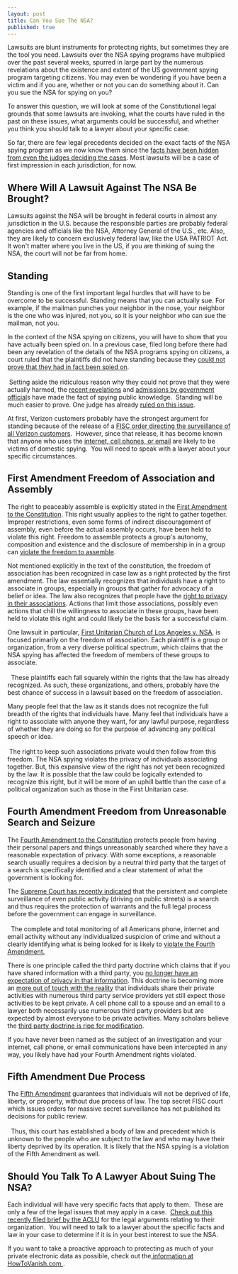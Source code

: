 ```yaml
---
layout: post
title: Can You Sue The NSA?
published: true
---
```

<p>Lawsuits are blunt instruments for protecting rights, but sometimes they are the tool you need. Lawsuits over the NSA spying programs have multiplied over the past several weeks, spurred in large part by the numerous revelations about the existence and extent of the US government spying program targeting citizens. You may even be wondering if you have been a victim and if you are, whether or not you can do something about it. Can you sue the NSA for spying on you?</p>
<p>To answer this question, we will look at some of the Constitutional legal grounds that some lawsuits are invoking, what the courts have ruled in the past on these issues, what arguments could be successful, and whether you think you should talk to a lawyer about your specific case.</p>
<p>So far, there are few legal precedents decided on the exact facts of the NSA spying program as we now know them since the <a title="Clapper v. Amn. Intl" href="http://www2.bloomberglaw.com/public/desktop/document/Clapper_v_Amnesty_Intl_USA_133_S_Ct_1138_2013_ILRC_1311_41_Med_L_" target="_blank">facts have been hidden from even the judges deciding the cases</a>. Most lawsuits will be a case of first impression in each jurisdiction, for now.</p>
<h2>Where Will A Lawsuit Against The NSA Be Brought?</h2>
<p>Lawsuits against the NSA will be brought in federal courts in almost any jurisdiction in the U.S. because the responsible parties are probably federal agencies and officials like the NSA, Attorney General of the U.S., etc. Also, they are likely to concern exclusively federal law, like the USA PATRIOT Act. It won't matter where you live in the US, if you are thinking of suing the NSA, the court will not be far from home.</p>
<h2>Standing</h2>
<p>Standing is one of the first important legal hurdles that will have to be overcome to be successful. Standing means that you can actually sue. For example, if the mailman punches your neighbor in the nose, your neighbor is the one who was injured, not you, so it is your neighbor who can sue the mailman, not you.</p>
<p>In the context of the NSA spying on citizens, you will have to show that you have actually been spied on. In a previous case, filed long before there had been any revelation of the details of the NSA programs spying on citizens, a court ruled that the plaintiffs did not have standing because they <a title="Clapper v. Amn. Intl" href="http://www2.bloomberglaw.com/public/desktop/document/Clapper_v_Amnesty_Intl_USA_133_S_Ct_1138_2013_ILRC_1311_41_Med_L_" target="_blank">could not prove that they had in fact been spied on</a>. <br/><br/> Setting aside the ridiculous reason why they could not prove that they were actually harmed, the <a title="Prism program" href="http://www.theguardian.com/world/2013/jun/08/nsa-prism-server-collection-facebook-google" target="_blank">recent revelations</a> and <a title="admissions by officials" href="http://www.dni.gov/index.php/newsroom/press-releases/191-press-releases-2013/868-dni-statement-on-recent-unauthorized-disclosures-of-classified-information" target="_blank">admissions by government official</a>s have made the fact of spying public knowledge.  Standing will be much easier to prove. One judge has already <a title="Jewel v. NSA" href="https://www.eff.org/press/releases/federal-judge-allows-effs-nsa-mass-spying-case-proceed" target="_blank">ruled on this issue</a>.</p>
<p>At first, Verizon customers probably have the strongest argument for standing because of the release of a <a title="FISC order" href="http://www.theguardian.com/world/interactive/2013/jun/06/verizon-telephone-data-court-order" target="_blank">FISC order directing the surveillance of all Verizon customers</a>.  However, since that release, it has become known that anyone who uses the <a title="evidence" href="https://www.eff.org/document/summary-evidence" target="_blank">internet, cell phones, or email</a> are likely to be victims of domestic spying.  You will need to speak with a lawyer about your specific circumstances.</p>
<h2>First Amendment Freedom of Association and Assembly</h2>
<p>The right to peaceably assemble is explicitly stated in the <a title="First amendment" href="http://www.archives.gov/exhibits/charters/bill_of_rights_transcript.html" target="_blank">First Amendment to the Constitution</a>. This right usually applies to the right to gather together. Improper restrictions, even some forms of indirect discouragement of assembly, even before the actual assembly occurs, have been held to violate this right. Freedom to assemble protects a group's autonomy, composition and existence and the disclosure of membership in in a group can <a title="Douds" href="http://supreme.justia.com/cases/federal/us/339/382/case.html" target="_blank">violate the freedom to assemble</a>.</p>
<p>Not mentioned explicitly in the text of the constitution, the freedom of association has been recognized in case law as a right protected by the first amendment. The law essentially recognizes that individuals have a right to associate in groups, especially in groups that gather for advocacy of a belief or idea. The law also recognizes that people have the <a title="NAACP v. Alabama" href="http://supreme.justia.com/cases/federal/us/357/449/case.html" target="_blank">right to privacy in their associations</a>. Actions that limit those associations, possibly even actions that chill the willingness to associate in these groups, have been held to violate this right and could likely be the basis for a successful claim.</p>
<p>One lawsuit in particular, <a title="First Unitarian v. NSA" href="https://www.eff.org/sites/default/files/filenode/firstunitarianvnsa-final.pdf" target="_blank">First Unitarian Church of Los Angeles v. NSA</a>, is focused primarily on the freedom of association. Each plaintiff is a group or organization, from a very diverse political spectrum, which claims that the NSA spying has affected the freedom of members of these groups to associate.<br/><br/>  These plaintiffs each fall squarely within the rights that the law has already recognized. As such, these organizations, and others, probably have the best chance of success in a lawsuit based on the freedom of association.</p>
<p>Many people feel that the law as it stands does not recognize the full breadth of the rights that individuals have. Many feel that individuals have a right to associate with anyone they want, for any lawful purpose, regardless of whether they are doing so for the purpose of advancing any political speech or idea. <br/><br/> The right to keep such associations private would then follow from this freedom. The NSA spying violates the privacy of individuals associating together. But, this expansive view of the right has not yet been recognized by the law. It is possible that the law could be logically extended to recognize this right, but it will be more of an uphill battle than the case of a political organization such as those in the First Unitarian case.</p>
<h2>Fourth Amendment Freedom from Unreasonable Search and Seizure</h2>
<p>The <a title="bill of rights" href="http://www.archives.gov/exhibits/charters/bill_of_rights_transcript.html" target="_blank">Fourth Amendment to the Constitution</a> protects people from having their personal papers and things unreasonably searched where they have a reasonable expectation of privacy. With some exceptions, a reasonable search usually requires a decision by a neutral third party that the target of a search is specifically identified and a clear statement of what the government is looking for.</p>
<p>The <a title="US v. Jones" href="http://www.law.cornell.edu/supremecourt/text/10-1259" target="_blank">Supreme Court has recently indicated</a> that the persistent and complete surveillance of even public activity (driving on public streets) is a search and thus requires the protection of warrants and the full legal process before the government can engage in surveillance.<br/><br/>  The complete and total monitoring of all Americans phone, internet and email activity without any individualized suspicion of crime and without a clearly identifying what is being looked for is likely to <a title="4th " href="https://www.eff.org/document/october-3-2011-fisc-opinion-holding-nsa-surveillance-unconstitutional" target="_blank">violate the Fourth Amendment.</a></p>
<p>There is one principle called the third party doctrine which claims that if you have shared information with a third party, you <a title="US v. Miller" href="http://caselaw.lp.findlaw.com/cgi-bin/getcase.pl?court=us&amp;vol=425&amp;invol=435" target="_blank">no longer have an expectation of privacy in that information</a>. This doctrine is becoming more an <a title="smith v. maryland" href="http://caselaw.lp.findlaw.com/scripts/getcase.pl?court=us&amp;vol=442&amp;invol=735" target="_blank">more out of touch with the reality</a> that individuals share their private activities with numerous third party service providers yet still expect those activities to be kept private. A cell phone call to a spouse and an email to a lawyer both necessarily use numerous third party providers but are expected by almost everyone to be private activities. Many scholars believe the <a title="third party doctrine" href="http://www.uiowa.edu/~ilr/bulletin/ILRB_96_Henderson.pdf" target="_blank">third party doctrine is ripe for modification</a>.</p>
<p>If you have never been named as the subject of an investigation and your internet, call phone, or email communications have been intercepted in any way, you likely have had your Fourth Amendment rights violated.</p>
<h2>Fifth Amendment Due Process</h2>
<p>The <a title="bill of rights" href="http://www.archives.gov/exhibits/charters/bill_of_rights_transcript.html" target="_blank">Fifth Amendment</a> guarantees that individuals will not be deprived of life, liberty, or property, without due process of law. The top secret FISC court which issues orders for massive secret surveillance has not published its decisions for public review.<br/><br/>  Thus, this court has established a body of law and precedent which is unknown to the people who are subject to the law and who may have their liberty deprived by its operation. It is likely that the NSA spying is a violation of the Fifth Amendment as well.</p>
<h2>Should You Talk To A Lawyer About Suing The NSA?</h2>
<p>Each individual will have very specific facts that apply to them.  These are only a few of the legal issues that may apply in a case.  <a title="aclu brief" href="https://www.aclu.org/files/pdfs/natsec/clapper/2013.08.26%20ACLU%20PI%20Brief.pdf" target="_blank">Check out this recently filed brief by the ACLU</a> for the legal arguments relating to their organization.  You will need to talk to a lawyer about the specific facts and law in your case to determine if it is in your best interest to sue the NSA.</p>
<p>If you want to take a proactive approach to protecting as much of your private electronic data as possible, check out the<a title="htv book" href="http://www.howtovanish.com/products/how-to-vanish-book/"> information at HowToVanish.com </a>.</p>
